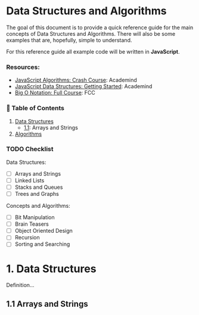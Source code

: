 <h1 align="left">Data Structures and Algorithms</h1>

The goal of this document is to provide a quick reference guide for the main concepts of Data Structures and Algorithms. There will also be some examples that are, hopefully, simple to understand.

For this reference guide all example code will be written in **JavaScript**.

### Resources:

- [JavaScript Algorithms: Crash Course](https://www.youtube.com/watch?v=JgWm6sQwS_I&t=1779s): Academind
- [JavaScript Data Structures: Getting Started](https://www.youtube.com/watch?v=41GSinwoMYA): Academind
- [Big O Notation: Full Course](https://www.youtube.com/watch?v=Mo4vesaut8g): FCC

### 📓 Table of Contents

1. [Data Structures](#1-Data-Structures)
   - [1.1](#11-Arrays-and-Strings): Arrays and Strings
2. [Algorithms](#2-Algorithms)

### TODO Checklist

Data Structures:

- [ ] Arrays and Strings
- [ ] Linked Lists
- [ ] Stacks and Queues
- [ ] Trees and Graphs

Concepts and Algorithms:

- [ ] Bit Manipulation
- [ ] Brain Teasers
- [ ] Object Oriented Design
- [ ] Recursion
- [ ] Sorting and Searching

# 1. Data Structures

Definition...

## 1.1 Arrays and Strings
